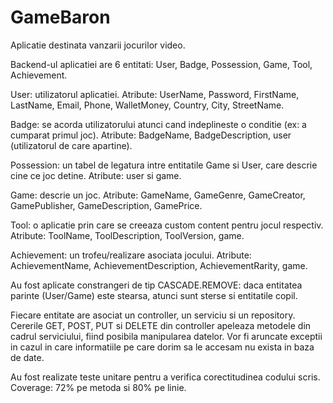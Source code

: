 # GameBaron
Aplicatie destinata vanzarii jocurilor video.


Backend-ul aplicatiei are 6 entitati: User, Badge, Possession, Game, Tool, Achievement.

User: utilizatorul aplicatiei. Atribute: UserName, Password, FirstName, LastName, Email, Phone, WalletMoney, Country, City, StreetName.

Badge: se acorda utilizatorului atunci cand indeplineste o conditie (ex: a cumparat primul joc). Atribute: BadgeName, BadgeDescription, user (utilizatorul de care apartine).

Possession: un tabel de legatura intre entitatile Game si User, care descrie cine ce joc detine. Atribute: user si game.

Game: descrie un joc. Atribute: GameName, GameGenre, GameCreator, GamePublisher, GameDescription, GamePrice.

Tool: o aplicatie prin care se creeaza custom content pentru jocul respectiv. Atribute: ToolName, ToolDescription, ToolVersion, game.

Achievement: un trofeu/realizare asociata jocului. Atribute: AchievementName, AchievementDescription, AchievementRarity, game.


Au fost aplicate constrangeri de tip CASCADE.REMOVE: daca entitatea parinte (User/Game) este stearsa, atunci sunt sterse si entitatile copil.

Fiecare entitate are asociat un controller, un serviciu si un repository. Cererile GET, POST, PUT si DELETE din controller apeleaza metodele din cadrul serviciului, fiind posibila manipularea datelor. Vor fi aruncate exceptii in cazul in care informatiile pe care dorim sa le accesam nu exista in baza de date.


Au fost realizate teste unitare pentru a verifica corectitudinea codului scris. Coverage: 72% pe metoda si 80% pe linie.
